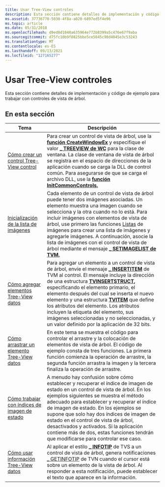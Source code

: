 ```yaml
---
title: Usar Tree-View controles
description: Esta sección contiene detalles de implementación y código de ejemplo para trabajar con controles de vista de árbol.
ms.assetid: 37736770-5030-4f8a-a020-6897ed5f4e96
ms.topic: article
ms.date: 05/31/2018
ms.openlocfilehash: d9ed8d1040a635964e772b8399a5c476e67f9aba
ms.sourcegitcommit: d75fc10b9f0825bbe5ce5045c90d4045e3c53243
ms.translationtype: MT
ms.contentlocale: es-ES
ms.lasthandoff: 09/13/2021
ms.locfileid: "127165277"
---
```

# <a name="using-tree-view-controls"></a>Usar Tree-View controles

Esta sección contiene detalles de implementación y código de ejemplo para trabajar con controles de vista de árbol.

## <a name="in-this-section"></a>En esta sección



| Tema                                                                                | Descripción                                                                                                                                                                                                                                                                                                                                                                                                                                                                                                      |
|--------------------------------------------------------------------------------------|------------------------------------------------------------------------------------------------------------------------------------------------------------------------------------------------------------------------------------------------------------------------------------------------------------------------------------------------------------------------------------------------------------------------------------------------------------------------------------------------------------------|
| [Cómo crear un control Tree-View control](create-a-tree-view-control.md)<br/>       | Para crear un control de vista de árbol, use la [**función CreateWindowEx**](/windows/desktop/api/winuser/nf-winuser-createwindowexa) y especifique el valor [**\_ TREEVIEW de WC**](common-control-window-classes.md) para la clase de ventana. La clase de ventana de vista de árbol se registra en el espacio de direcciones de la aplicación cuando se carga la DLL de control común. Para asegurarse de que se carga el archivo DLL, use la [**función InitCommonControls.**](/windows/desktop/api/Commctrl/nf-commctrl-initcommoncontrols) <br/>                                                                    |
| [Inicialización de la lista de imágenes](initialize-the-image-list.md)<br/>         | Cada elemento de un control de vista de árbol puede tener dos imágenes asociadas. Un elemento muestra una imagen cuando se selecciona y la otra cuando no lo está. Para incluir imágenes con elementos de vista de árbol, use primero las funciones [Listas](image-lists.md) de imágenes para crear una lista de imágenes y agregarle imágenes. A continuación, asocie la lista de imágenes con el control de vista de árbol mediante el mensaje [**\_ SETIMAGELIST de TVM.**](tvm-setimagelist.md) <br/>                                                                     |
| [Cómo agregar elementos Tree-View datos](add-tree-view-items.md)<br/>                     | Para agregar un elemento a un control de vista de árbol, envíe el mensaje [**\_ INSERTITEM**](tvm-insertitem.md) de TVM al control. El mensaje incluye la dirección de una estructura [**TVINSERTSTRUCT,**](/windows/win32/api/commctrl/ns-commctrl-tvinsertstructa) especificando el elemento primario, el elemento después del cual se inserta el nuevo elemento y una estructura [**TVITEM**](/windows/win32/api/commctrl/ns-commctrl-tvitema) que define los atributos del elemento. Los atributos incluyen la etiqueta del elemento, sus imágenes seleccionadas y no seleccionadas, y un valor definido por la aplicación de 32 bits. <br/> |
| [Cómo arrastrar un elemento Tree-View datos](drag-a-tree-view-item.md)<br/>                 | En este tema se muestra el código para controlar el arrastre y la colocación de elementos de vista de árbol. El código de ejemplo consta de tres funciones. La primera función comienza la operación de arrastre, la segunda función arrastra la imagen y la tercera finaliza la operación de arrastre. <br/>                                                                                                                                                                                                                                  |
| [Cómo trabajar con índices de imagen de estado](work-with-state-image-indexes.md)<br/> | A menudo hay confusión sobre cómo establecer y recuperar el índice de imagen de estado en un control de vista de árbol. En los ejemplos siguientes se muestra el método adecuado para establecer y recuperar el índice de imagen de estado. En los ejemplos se supone que solo hay dos índices de imagen de estado en el control de vista de árbol, desactivados y activados. Si la aplicación contiene más de dos, estas funciones tendrán que modificarse para controlar ese caso. <br/>                                                               |
| [Cómo usar información Tree-View datos](use-tree-view-infotips.md)<br/>               | Al aplicar el estilo [**\_ INFOTIP**](tree-view-control-window-styles.md) de TVS a un control de vista de árbol, genera notificaciones [ \_ GETINFOTIP](tvn-getinfotip.md) de TVN cuando el cursor está sobre un elemento de la vista de árbol. Al responder a esta notificación, puede establecer el texto que aparece en la información. <br/>                                                                                                                                                                                    |



 

 

